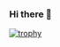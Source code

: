### Hi there 👋
[![trophy](https://github-profile-trophy.vercel.app/?username=minijae011030)](https://github.com/ryo-ma/github-profile-trophy)
<!--
**minijae011030/minijae011030** is a ✨ _special_ ✨ repository because its `README.md` (this file) appears on your GitHub profile.

Here are some ideas to get you started:

- 🔭 I’m currently working on ...
- 🌱 I’m currently learning ...
- 👯 I’m looking to collaborate on ...
- 🤔 I’m looking for help with ...
- 💬 Ask me about ...
- 📫 How to reach me: ...
- 😄 Pronouns: ...
- ⚡ Fun fact: ...
-->
